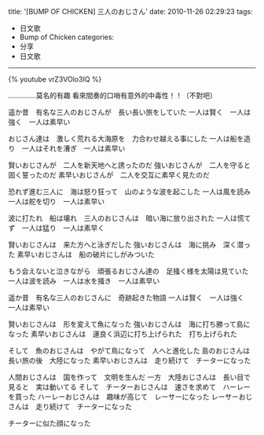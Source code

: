 title: '[BUMP OF CHICKEN] 三人のおじさん'
date: 2010-11-26 02:29:23
tags:
- 日文歌
- Bump of Chicken
categories:
- 分享
- 日文歌
---

{% youtube vrZ3VOlo3IQ %}

..............莫名的有趣
看來間奏的口哨有意外的中毒性！！（不對吧）

<!-- more -->

遥か昔　有名な三人のおじさんが　長い長い旅をしていた
一人は賢く　一人は強く　一人は素早い

おじさん達は　激しく荒れる大海原を　力合わせ越える事にした
一人は船を造り　一人はそれを漕ぎ　一人は素早い

賢いおじさんが　二人を新天地へと誘ったのだ
強いおじさんが　二人を守ると固く誓ったのだ
素早いおじさんが　二人を交互に素早く見たのだ

恐れず進む三人に　海は怒り狂って　山のような波を起こした
一人は風を読み　一人は舵を切り　一人は素早い

波に打たれ　船は壊れ　三人のおじさんは　暗い海に放り出された
一人は慌てず　一人は猛り　一人は素早く

賢いおじさんは　来た方へと泳ぎだした
強いおじさんは　海に挑み　深く潜った
素早いおじさんは　船の破片にしがみついた

もう会えないと泣きながら　頑張るおじさん達の　足掻く様を太陽は見ていた
一人は波を読み　一人は水を掻き　一人は素早い

遥か昔　有名な三人のおじさんに　奇跡起きた物語
一人は賢く　一人は強く　一人は素早い

賢いおじさんは　形を変えて魚になった
強いおじさんは　海に打ち勝って島になった
素早いおじさんは　運良く浜辺に打ち上げられた　打ち上げられた

そして　魚のおじさんは　やがて鳥になって　人へと進化した
島のおじさんは　長い旅の後　大陸になった
素早いおじさんは　走り続けて　チーターになった

人間おじさんは　国を作って　文明を生んだ
一方　大陸おじさんは　長い目で見ると　実は動いてる
そして　チーターおじさんは　速さを求めて　ハーレーを買った
ハーレーおじさんは　趣味が高じて　レーサーになった
レーサーおじさんは　走り続けて　チーターになった

チーターに似た顔になった